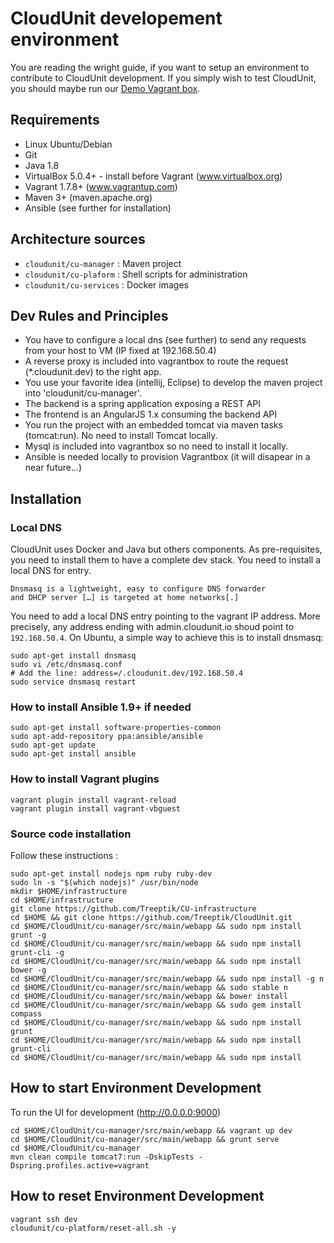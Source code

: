 
# CloudUnit developement environment

You are reading the wright guide, if you want to setup an environment to contribute to CloudUnit development.
If you simply wish to test CloudUnit, you should maybe run our [Demo Vagrant box](DEMO-GUIDE.md).

## Requirements

* Linux Ubuntu/Debian
* Git
* Java 1.8
* VirtualBox 5.0.4+ - install before Vagrant (www.virtualbox.org)
* Vagrant 1.7.8+ (www.vagrantup.com)
* Maven 3+ (maven.apache.org)
* Ansible (see further for installation)

## Architecture sources

* `cloudunit/cu-manager`  : Maven project 
* `cloudunit/cu-plaform`  : Shell scripts for administration 
* `cloudunit/cu-services` : Docker images

## Dev Rules and Principles

* You have to configure a local dns (see further) to send any requests from your host to VM (IP fixed at 192.168.50.4) 
* A reverse proxy is included into vagrantbox to route the request (*.cloudunit.dev) to the right app.
* You use your favorite idea (intellij, Eclipse) to develop the maven project into 'cloudunit/cu-manager'.
* The backend is a spring application exposing a REST API
* The frontend is an AngularJS 1.x consuming the backend API
* You run the project with an embedded tomcat via maven tasks (tomcat:run). No need to install Tomcat locally.
* Mysql is included into vagrantbox so no need to install it locally.
* Ansible is needed locally to provision Vagrantbox (it will disapear in a near future...)

## Installation 

### Local DNS

CloudUnit uses Docker and Java but others components. As pre-requisites, you need to install them to have a complete dev stack. You need to install a local DNS for entry.
```
Dnsmasq is a lightweight, easy to configure DNS forwarder 
and DHCP server […] is targeted at home networks[.]
```
You need to add a local DNS entry pointing to the vagrant IP address. More precisely, any address ending with admin.cloudunit.io shoud point to `192.168.50.4`. On Ubuntu, a simple way to achieve this is to install dnsmasq:
```
sudo apt-get install dnsmasq
sudo vi /etc/dnsmasq.conf
# Add the line: address=/.cloudunit.dev/192.168.50.4                      
sudo service dnsmasq restart
```

### How to install Ansible 1.9+ if needed

```
sudo apt-get install software-properties-common
sudo apt-add-repository ppa:ansible/ansible
sudo apt-get update
sudo apt-get install ansible
```

### How to install Vagrant plugins
```
vagrant plugin install vagrant-reload
vagrant plugin install vagrant-vbguest
```
### Source code installation

Follow these instructions : 
```
sudo apt-get install nodejs npm ruby ruby-dev
sudo ln -s "$(which nodejs)" /usr/bin/node
mkdir $HOME/infrastructure
cd $HOME/infrastructure
git clone https://github.com/Treeptik/CU-infrastructure
cd $HOME && git clone https://github.com/Treeptik/CloudUnit.git
cd $HOME/CloudUnit/cu-manager/src/main/webapp && sudo npm install grunt -g
cd $HOME/CloudUnit/cu-manager/src/main/webapp && sudo npm install grunt-cli -g
cd $HOME/CloudUnit/cu-manager/src/main/webapp && sudo npm install bower -g
cd $HOME/CloudUnit/cu-manager/src/main/webapp && sudo npm install -g n
cd $HOME/CloudUnit/cu-manager/src/main/webapp && sudo stable n
cd $HOME/CloudUnit/cu-manager/src/main/webapp && bower install
cd $HOME/CloudUnit/cu-manager/src/main/webapp && sudo gem install compass
cd $HOME/CloudUnit/cu-manager/src/main/webapp && sudo npm install grunt
cd $HOME/CloudUnit/cu-manager/src/main/webapp && sudo npm install grunt-cli
cd $HOME/CloudUnit/cu-manager/src/main/webapp && sudo npm install

```

## How to start Environment Development

To run the UI for development (http://0.0.0.0:9000)
```
cd $HOME/CloudUnit/cu-manager/src/main/webapp && vagrant up dev
cd $HOME/CloudUnit/cu-manager/src/main/webapp && grunt serve
cd $HOME/CloudUnit/cu-manager
mvn clean compile tomcat7:run -DskipTests -Dspring.profiles.active=vagrant
```

## How to reset Environment Development

```
vagrant ssh dev
cloudunit/cu-platform/reset-all.sh -y
```


